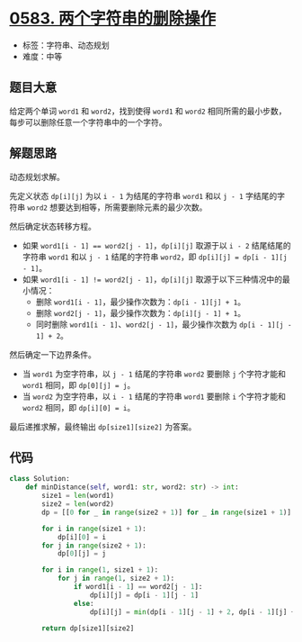 # [0583. 两个字符串的删除操作](https://leetcode-cn.com/problems/delete-operation-for-two-strings/)

- 标签：字符串、动态规划
- 难度：中等

## 题目大意

给定两个单词 `word1` 和 `word2`，找到使得 `word1` 和 `word2` 相同所需的最小步数，每步可以删除任意一个字符串中的一个字符。

## 解题思路

动态规划求解。

先定义状态 `dp[i][j]` 为以 `i - 1` 为结尾的字符串 `word1` 和以 `j - 1` 字结尾的字符串 `word2` 想要达到相等，所需要删除元素的最少次数。

然后确定状态转移方程。

- 如果 `word1[i - 1] == word2[j - 1]`，`dp[i][j]` 取源于以 `i - 2` 结尾结尾的字符串 `word1` 和以 `j - 1` 结尾的字符串 `word2`，即 `dp[i][j] = dp[i - 1][j - 1]`。
- 如果 `word1[i - 1] != word2[j - 1]`，`dp[i][j]` 取源于以下三种情况中的最小情况：
  - 删除 `word1[i - 1]`，最少操作次数为：`dp[i - 1][j] + 1`。
  - 删除 `word2[j - 1]`，最少操作次数为：`dp[i][j - 1] + 1`。
  - 同时删除 `word1[i - 1]`、`word2[j - 1]`，最少操作次数为 `dp[i - 1][j - 1] + 2`。

然后确定一下边界条件。

- 当 `word1` 为空字符串，以 `j - 1` 结尾的字符串 `word2` 要删除 `j` 个字符才能和 `word1` 相同，即 `dp[0][j] = j`。
- 当 `word2` 为空字符串，以 `i - 1` 结尾的字符串 `word1` 要删除 `i` 个字符才能和 `word2` 相同，即 `dp[i][0] = i`。

最后递推求解，最终输出 `dp[size1][size2]` 为答案。

## 代码

```Python
class Solution:
    def minDistance(self, word1: str, word2: str) -> int:
        size1 = len(word1)
        size2 = len(word2)
        dp = [[0 for _ in range(size2 + 1)] for _ in range(size1 + 1)]

        for i in range(size1 + 1):
            dp[i][0] = i
        for j in range(size2 + 1):
            dp[0][j] = j

        for i in range(1, size1 + 1):
            for j in range(1, size2 + 1):
                if word1[i - 1] == word2[j - 1]:
                    dp[i][j] = dp[i - 1][j - 1]
                else:
                    dp[i][j] = min(dp[i - 1][j - 1] + 2, dp[i - 1][j] + 1, dp[i][j - 1] + 1)

        return dp[size1][size2]
```

